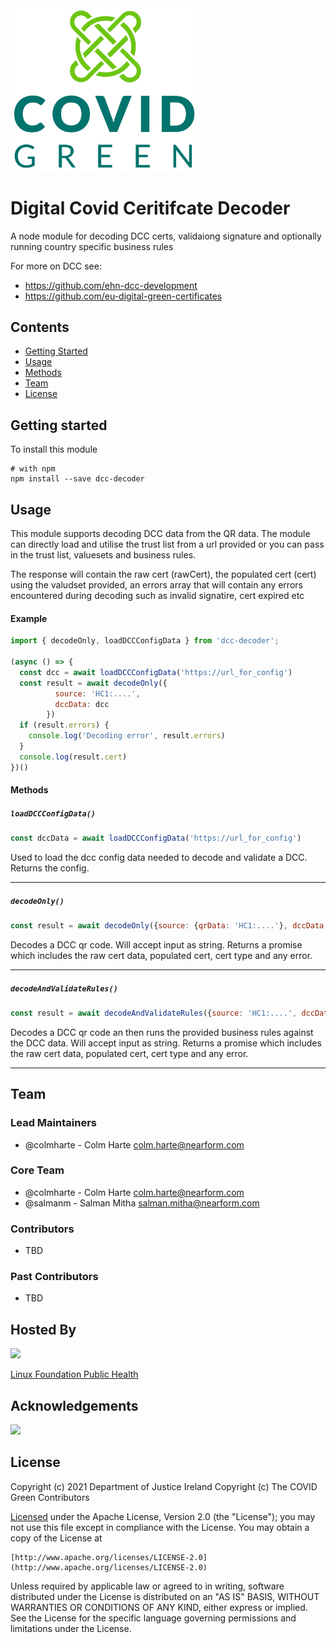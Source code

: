 <img alttext="COVID Green Logo" src="https://raw.githubusercontent.com/lfph/artwork/master/projects/covidgreen/stacked/color/covidgreen-stacked-color.png" width="300" />

# Digital Covid Ceritifcate Decoder

A node module for decoding DCC certs, validaiong signature and optionally running country specific business rules

For more on DCC see:
- https://github.com/ehn-dcc-development
- https://github.com/eu-digital-green-certificates

## Contents

- [Getting Started](#getting-started)
- [Usage](#usage)
- [Methods](#methods)
- [Team](#team)
- [License](#license)

## Getting started

To install this module

```
# with npm
npm install --save dcc-decoder
```

## Usage

This module supports decoding DCC data from the QR data.
The module can directly load and utilise the trust list from a url provided or you can pass in the trust list, valuesets and business rules.

The response will contain the raw cert (rawCert), the populated cert (cert) using the valudset provided, an errors array that will contain any errors encountered during decoding such as invalid signatire, cert expired etc

#### Example

```javascript
import { decodeOnly, loadDCCConfigData } from 'dcc-decoder';

(async () => {
  const dcc = await loadDCCConfigData('https://url_for_config')
  const result = await decodeOnly({
          source: 'HC1:....',
          dccData: dcc
        })
  if (result.errors) {
    console.log('Decoding error', result.errors)
  }
  console.log(result.cert)
})()
```

#### Methods

##### `loadDCCConfigData()`

```javascript
const dccData = await loadDCCConfigData('https://url_for_config')
```

Used to load the dcc config data needed to decode and validate a DCC. Returns the config.

---

##### `decodeOnly()`

```javascript
const result = await decodeOnly({source: {qrData: 'HC1:....'}, dccData: {dcc...}});
```

Decodes a DCC qr code. Will accept input as string. Returns a promise which includes the raw cert data, populated cert, cert type and any error.

---

##### `decodeAndValidateRules()`

```javascript
const result = await decodeAndValidateRules({source: 'HC1:....', dccData: {dcc...}}, ruleCountry: 'IE'});
```

Decodes a DCC qr code an then runs the provided business rules against the DCC data. Will accept input as string. Returns a promise which includes the raw cert data, populated cert, cert type and any error.

---

## Team

### Lead Maintainers

* @colmharte - Colm Harte <colm.harte@nearform.com>

### Core Team

* @colmharte - Colm Harte <colm.harte@nearform.com>
* @salmanm - Salman Mitha <salman.mitha@nearform.com>

### Contributors
* TBD

### Past Contributors
* TBD

## Hosted By

<img alttext="Linux Foundation Public Health Logo" src="https://www.lfph.io/wp-content/themes/cncf-theme/images/lfph/faces-w_2000.png" width="100">

[Linux Foundation Public Health](https://lfph.io)

## Acknowledgements

<a href="https://nearform.com"><img alttext="NearForm Logo" src="https://openjsf.org/wp-content/uploads/sites/84/2019/04/nearform.png" width="400" /></a>

## License

Copyright (c) 2021 Department of Justice Ireland
Copyright (c) The COVID Green Contributors

[Licensed](LICENSE) under the Apache License, Version 2.0 (the "License");
you may not use this file except in compliance with the License.
You may obtain a copy of the License at

    [http://www.apache.org/licenses/LICENSE-2.0](http://www.apache.org/licenses/LICENSE-2.0)

Unless required by applicable law or agreed to in writing, software
distributed under the License is distributed on an "AS IS" BASIS,
WITHOUT WARRANTIES OR CONDITIONS OF ANY KIND, either express or implied.
See the License for the specific language governing permissions and
limitations under the License.
